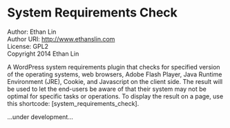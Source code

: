 System Requirements Check
=========================
Author: Ethan Lin<br />
Author URI: http://www.ethanslin.com<br />
License: GPL2<br />
Copyright 2014  Ethan Lin

A WordPress system requirements plugin that checks for specified version of the operating systems, web browsers, Adobe Flash Player, Java Runtime Environment (JRE), Cookie, and Javascript on the client side. The result will be used to let the end-users be aware of that their system may not be optimal for specific tasks or operations. To display the result on a page, use this shortcode: [system_requirements_check].

...under development...
